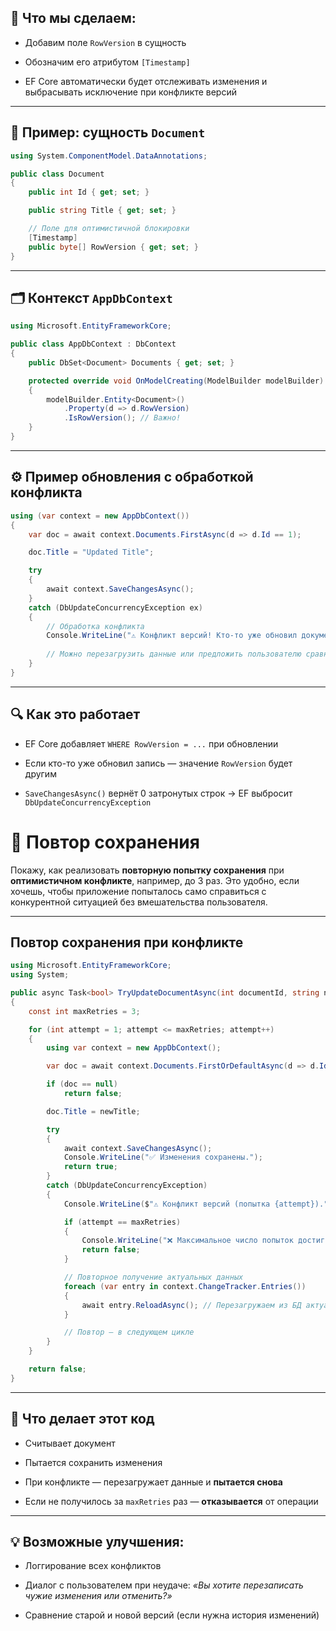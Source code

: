 
## 🧠 Что мы сделаем:

- Добавим поле `RowVersion` в сущность
    
- Обозначим его атрибутом `[Timestamp]`
    
- EF Core автоматически будет отслеживать изменения и выбрасывать исключение при конфликте версий
    

---

## 🧩 Пример: сущность `Document`

```csharp
using System.ComponentModel.DataAnnotations;

public class Document
{
    public int Id { get; set; }

    public string Title { get; set; }

    // Поле для оптимистичной блокировки
    [Timestamp]
    public byte[] RowVersion { get; set; }
}
```

---

## 🗂️ Контекст `AppDbContext`

```csharp
using Microsoft.EntityFrameworkCore;

public class AppDbContext : DbContext
{
    public DbSet<Document> Documents { get; set; }

    protected override void OnModelCreating(ModelBuilder modelBuilder)
    {
        modelBuilder.Entity<Document>()
            .Property(d => d.RowVersion)
            .IsRowVersion(); // Важно!
    }
}
```

---

## ⚙️ Пример обновления с обработкой конфликта

```csharp
using (var context = new AppDbContext())
{
    var doc = await context.Documents.FirstAsync(d => d.Id == 1);

    doc.Title = "Updated Title";

    try
    {
        await context.SaveChangesAsync();
    }
    catch (DbUpdateConcurrencyException ex)
    {
        // Обработка конфликта
        Console.WriteLine("⚠ Конфликт версий! Кто-то уже обновил документ.");
        
        // Можно перезагрузить данные или предложить пользователю сравнение версий
    }
}
```

---

## 🔍 Как это работает

- EF Core добавляет `WHERE RowVersion = ...` при обновлении
    
- Если кто-то уже обновил запись — значение `RowVersion` будет другим
    
- `SaveChangesAsync()` вернёт 0 затронутых строк → EF выбросит `DbUpdateConcurrencyException`

# 🔄 Повтор сохранения

Покажу, как реализовать **повторную попытку сохранения** при **оптимистичном конфликте**, например, до 3 раз. Это удобно, если хочешь, чтобы приложение попыталось само справиться с конкурентной ситуацией без вмешательства пользователя.

---

## Повтор сохранения при конфликте

```csharp
using Microsoft.EntityFrameworkCore;
using System;

public async Task<bool> TryUpdateDocumentAsync(int documentId, string newTitle)
{
    const int maxRetries = 3;

    for (int attempt = 1; attempt <= maxRetries; attempt++)
    {
        using var context = new AppDbContext();

        var doc = await context.Documents.FirstOrDefaultAsync(d => d.Id == documentId);

        if (doc == null)
            return false;

        doc.Title = newTitle;

        try
        {
            await context.SaveChangesAsync();
            Console.WriteLine("✅ Изменения сохранены.");
            return true;
        }
        catch (DbUpdateConcurrencyException)
        {
            Console.WriteLine($"⚠ Конфликт версий (попытка {attempt}).");

            if (attempt == maxRetries)
            {
                Console.WriteLine("❌ Максимальное число попыток достигнуто. Отмена.");
                return false;
            }

            // Повторное получение актуальных данных
            foreach (var entry in context.ChangeTracker.Entries())
            {
                await entry.ReloadAsync(); // Перезагружаем из БД актуальные значения
            }

            // Повтор — в следующем цикле
        }
    }

    return false;
}
```

---

## 📌 Что делает этот код

- Считывает документ
    
- Пытается сохранить изменения
    
- При конфликте — перезагружает данные и **пытается снова**
    
- Если не получилось за `maxRetries` раз — **отказывается** от операции
    

---

## 💡 Возможные улучшения:

- Логгирование всех конфликтов
    
- Диалог с пользователем при неудаче: _«Вы хотите перезаписать чужие изменения или отменить?»_
    
- Сравнение старой и новой версий (если нужна история изменений)